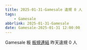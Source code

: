 ```yaml
---
title: 2025-01-31-Gamesale 違規 0 人
tags:
    - Gamesale
abbrlink: 2025-01-31-Gamesale
date: Gamesale-2025-01-31 12:00:00
---
```

Gamesale 板 [板規連結](https://www.ptt.cc/bbs/Gossiping/M.1637425085.A.07D.html)
昨天違規 0 人
